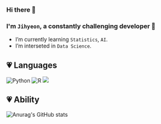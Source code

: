 ### Hi there 👋
### I'm ```Jihyeon```, a constantly challenging developer 🥰</div>  

- I’m currently learning ```Statistics```, ```AI```.  
- I’m interseted in ```Data Science```.  

  
## 💗 Languages
![Python](https://img.shields.io/badge/python-3670A0?style=for-the-badge&logo=python&logoColor=ffdd54) ![R](https://img.shields.io/badge/r-%23276DC3.svg?style=for-the-badge&logo=r&logoColor=white) <img src="https://img.shields.io/badge/c++-%2300599C.svg?style=for-the-badge&logo=c%2B%2B&logoColor=white"/>

## 💗 Ability  
![Anurag's GitHub stats](https://github-readme-stats.vercel.app/api?username=jihyeon4028&&show_icons=true&theme=prussian) 
